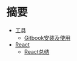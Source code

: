 # 摘要

* [工具](tools/README.md)
  * [Gitbook安装及使用](tools/GitBook.md)
* [React](react/README.md)
  * [React总结](react/summery.md)